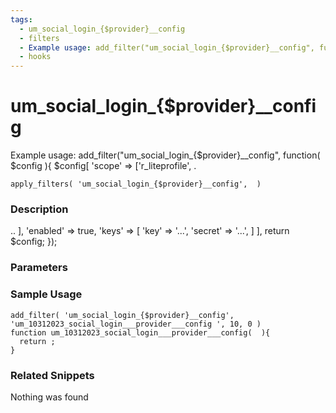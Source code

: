 ```yaml
---
tags: 
  - um_social_login_{$provider}__config
  - filters
  - Example usage: add_filter("um_social_login_{$provider}__config", function( $config ){ $config[          'scope' => ['r_liteprofile', .
  - hooks
---
```

# um\_social\_login\_{$provider}\_\_config
Example usage: add_filter("um_social_login_{$provider}__config", function( $config ){ $config[          'scope' => ['r_liteprofile', .
``` php:no-line-numbers
apply_filters( 'um_social_login_{$provider}__config',  )
```
<div class='hook-sep'></div>

### Description

.. ],          'enabled' => true,          'keys' => [                   'key' => '...',                   'secret' => '...',          ]      ],   return $config; });
<div class='hook-sep'></div>

### Parameters

<div class='hook-sep'></div>



### Sample Usage

``` php:no-line-numbers
add_filter( 'um_social_login_{$provider}__config', 'um_10312023_social_login___provider___config ', 10, 0 )
function um_10312023_social_login___provider___config(  ){
  return ;
}
```
<div class='hook-sep'></div>



### Related Snippets

Nothing was found


